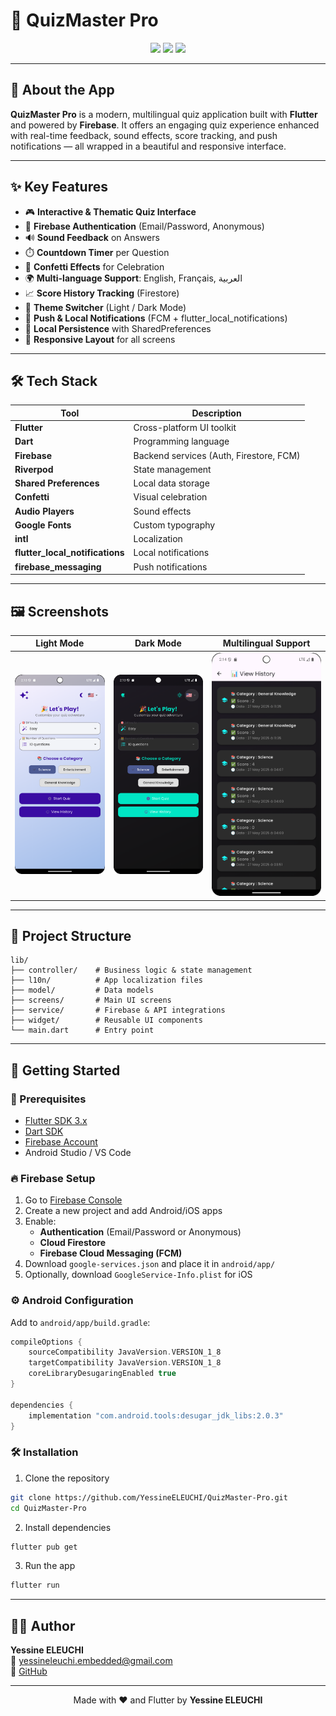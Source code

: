 # 🎯 QuizMaster Pro

<div align="center">

<img src="https://img.shields.io/badge/Flutter-%2302569B.svg?style=for-the-badge&logo=Flutter&logoColor=white" />
<img src="https://img.shields.io/badge/Firebase-%23039BE5.svg?style=for-the-badge&logo=firebase" />
<img src="https://img.shields.io/badge/Dart-%230175C2.svg?style=for-the-badge&logo=dart&logoColor=white" />

</div>

---

## 📱 About the App

**QuizMaster Pro** is a modern, multilingual quiz application built with **Flutter** and powered by **Firebase**. It offers an engaging quiz experience enhanced with real-time feedback, sound effects, score tracking, and push notifications — all wrapped in a beautiful and responsive interface.

---

## ✨ Key Features

- 🎮 **Interactive & Thematic Quiz Interface**
- 🔐 **Firebase Authentication** (Email/Password, Anonymous)
- 🔊 **Sound Feedback** on Answers
- ⏱️ **Countdown Timer** per Question
- 🎉 **Confetti Effects** for Celebration
- 🌍 **Multi-language Support**: English, Français, العربية
- 📈 **Score History Tracking** (Firestore)
- 🌙 **Theme Switcher** (Light / Dark Mode)
- 🔔 **Push & Local Notifications** (FCM + flutter_local_notifications)
- 💾 **Local Persistence** with SharedPreferences
- 📱 **Responsive Layout** for all screens

---

## 🛠️ Tech Stack

| Tool | Description |
|------|-------------|
| **Flutter** | Cross-platform UI toolkit |
| **Dart** | Programming language |
| **Firebase** | Backend services (Auth, Firestore, FCM) |
| **Riverpod** | State management |
| **Shared Preferences** | Local data storage |
| **Confetti** | Visual celebration |
| **Audio Players** | Sound effects |
| **Google Fonts** | Custom typography |
| **intl** | Localization |
| **flutter_local_notifications** | Local notifications |
| **firebase_messaging** | Push notifications |

---

## 🖼️ Screenshots

| Light Mode | Dark Mode | Multilingual Support |
|------------|-----------|----------------------|
| ![Light](screenshots/light.png) | ![Dark](screenshots/dark.png) | ![Lang](screenshots/lang.png) |

---

## 📁 Project Structure

```
lib/
├── controller/    # Business logic & state management
├── l10n/          # App localization files
├── model/         # Data models
├── screens/       # Main UI screens
├── service/       # Firebase & API integrations
├── widget/        # Reusable UI components
└── main.dart      # Entry point
```

---

## 🚀 Getting Started

### 🔧 Prerequisites

- [Flutter SDK 3.x](https://flutter.dev/docs/get-started/install)
- [Dart SDK](https://dart.dev/get-dart)
- [Firebase Account](https://firebase.google.com/)
- Android Studio / VS Code

### 🔥 Firebase Setup

1. Go to [Firebase Console](https://console.firebase.google.com)
2. Create a new project and add Android/iOS apps
3. Enable:
   - **Authentication** (Email/Password or Anonymous)
   - **Cloud Firestore**
   - **Firebase Cloud Messaging (FCM)**
4. Download `google-services.json` and place it in `android/app/`
5. Optionally, download `GoogleService-Info.plist` for iOS

### ⚙️ Android Configuration

Add to `android/app/build.gradle`:

```gradle
compileOptions {
    sourceCompatibility JavaVersion.VERSION_1_8
    targetCompatibility JavaVersion.VERSION_1_8
    coreLibraryDesugaringEnabled true
}

dependencies {
    implementation "com.android.tools:desugar_jdk_libs:2.0.3"
}
```

### 🛠 Installation

1. Clone the repository

```bash
git clone https://github.com/YessineELEUCHI/QuizMaster-Pro.git
cd QuizMaster-Pro
```

2. Install dependencies

```bash
flutter pub get
```

3. Run the app

```bash
flutter run
```

---


## 👨‍💻 Author

**Yessine ELEUCHI**  
📧 yessineleuchi.embedded@gmail.com  
🔗 [GitHub](https://github.com/YessineEleuchi)

---

<div align="center">
Made with ❤️ and Flutter by <strong>Yessine ELEUCHI</strong>
</div>
